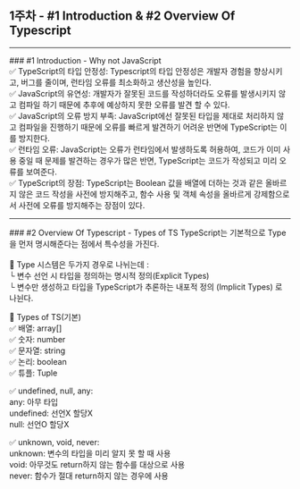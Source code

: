 ## 1주차 - #1 Introduction & #2 Overview Of Typescript
<hr>
### #1 Introduction - Why not JavaScript<br>
✅ TypeScript의 타입 안정성: Typescript의 타입 안정성은 개발자 경험을 향상시키고, 버그를 줄이며, 런타임 오류를 최소화하고 생산성을 높인다. <br>
✅ JavaScript의 유연성: 개발자가 잘못된 코드를 작성하더라도 오류를 발생시키지 않고 컴파일 하기 때문에 추후에 예상하지 못한 오류를 발견 할 수 있다. <br>
✅ JavaScript의 오류 방지 부족: JavaScript에선 잘못된 타입을 제대로 처리하지 않고 컴파일을 진행하기 때문에 오류를 빠르게 발견하기 어려운 반면에 TypeScript는 이를 방지한다. <br>
✅ 런타임 오류: JavaScript는 오류가 런타임에서 발생하도록 허용하여, 코드가 이미 사용 중일 때 문제를 발견하는 경우가 많은 반면, TypeScript는 코드가 작성되고 미리 오류를 보여준다. <br>
✅ TypeScript의 장점: TypeScript는 Boolean 값을 배열에 더하는 것과 같은 올바르지 않은 코드 작성을 사전에 방지해주고, 함수 사용 및 객체 속성을 올바르게 강제함으로서 사전에 오류를 방지해주는 장점이 있다. <br>
<hr>
### #2 Overview Of Typescript - Types of TS
TypeScript는 기본적으로 Type을 먼저 명시해준다는 점에서 특수성을 가진다.<br>
<br>
📌 Type 시스템은 두가지 경우로 나뉘는데 :<br>
└ 변수 선언 시 타입을 정의하는 명시적 정의(Explicit Types)<br>
└ 변수만 생성하고 타입을 TypeScript가 추론하는 내포적 정의 (Implicit Types) 로 나뉜다.<br>

📌 Types of TS(기본)<br>
✅ 배열: array[]<br>
✅ 숫자: number<br>
✅ 문자열: string<br>
✅ 논리: boolean<br>
✅ 튜플: Tuple<br>

✅ undefined, null, any:<br>
any: 아무 타입<br>
undefined: 선언X 할당X<br>
null: 선언O 할당X<br>

✅ unknown, void, never:<br>
unknown: 변수의 타입을 미리 알지 못 할 때 사용<br>
void: 아무것도 return하지 않는 함수를 대상으로 사용<br>
never: 함수가 절대 return하지 않는 경우에 사용<br>

